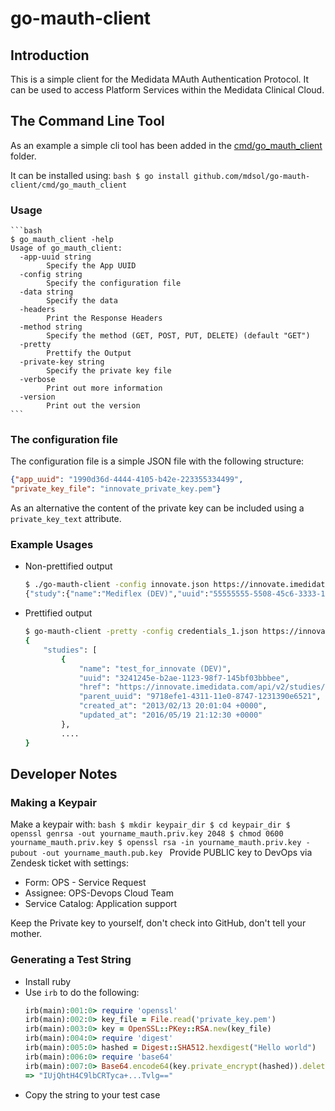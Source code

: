 # go-mauth-client

## Introduction
This is a simple client for the Medidata MAuth Authentication Protocol.  It can be used to access Platform Services within the Medidata Clinical Cloud.

## The Command Line Tool
As an example a simple cli tool has been added in the [cmd/go_mauth_client](cmd/go_mauth_client) folder.

It can be installed using:
    ```bash
    $ go install github.com/mdsol/go-mauth-client/cmd/go_mauth_client
    ``` 

### Usage
    ```bash
    $ go_mauth_client -help
    Usage of go_mauth_client:
      -app-uuid string
            Specify the App UUID
      -config string
            Specify the configuration file
      -data string
            Specify the data
      -headers
            Print the Response Headers
      -method string
            Specify the method (GET, POST, PUT, DELETE) (default "GET")
      -pretty
            Prettify the Output
      -private-key string
            Specify the private key file
      -verbose
            Print out more information
      -version
            Print out the version
    ```

### The configuration file
The configuration file is a simple JSON file with the following structure:
```JSON
{"app_uuid": "1990d36d-4444-4105-b42e-223355334499",
"private_key_file": "innovate_private_key.pem"}
```
As an alternative the content of the private key can be included using a `private_key_text` attribute.

### Example Usages
* Non-prettified output
    ```bash
    $ ./go-mauth-client -config innovate.json https://innovate.imedidata.com/api/v2/studies/55555555-5508-45c6-3333-1234512345.json
    {"study":{"name":"Mediflex (DEV)","uuid":"55555555-5508-45c6-3333-1234512345", ... ,"study_environment_type":"Development"}}
    ```
* Prettified output
    ```bash
    $ go-mauth-client -pretty -config credentials_1.json https://innovate.imedidata.com/api/v2/users/c123a678-79e5-11e1-7789-123138140309/studies
    {
        "studies": [
            {
                "name": "test_for_innovate (DEV)",
                "uuid": "3241245e-b2ae-1123-98f7-145bf03bbbee",
                "href": "https://innovate.imedidata.com/api/v2/studies/3241245e-b2ae-1123-98f7-145bf03bbbee",
                "parent_uuid": "9718efe1-4311-11e0-8747-1231390e6521",
                "created_at": "2013/02/13 20:01:04 +0000",
                "updated_at": "2016/05/19 21:12:30 +0000"
            },
            ....
    }
    ```


## Developer Notes

### Making a Keypair

Make a keypair with:
    ```bash
    $ mkdir keypair_dir
    $ cd keypair_dir
    $ openssl genrsa -out yourname_mauth.priv.key 2048
    $ chmod 0600 yourname_mauth.priv.key
    $ openssl rsa -in yourname_mauth.priv.key -pubout -out yourname_mauth.pub.key
    ```
Provide PUBLIC key to DevOps via Zendesk ticket with settings:

   * Form: OPS - Service Request
   * Assignee: OPS-Devops Cloud Team
   * Service Catalog: Application support

Keep the Private key to yourself, don't check into GitHub, don't tell your mother.

### Generating a Test String

* Install ruby
* Use `irb` to do the following:
    ```ruby
    irb(main):001:0> require 'openssl'
    irb(main):002:0> key_file = File.read('private_key.pem')
    irb(main):003:0> key = OpenSSL::PKey::RSA.new(key_file)
    irb(main):004:0> require 'digest'
    irb(main):005:0> hashed = Digest::SHA512.hexdigest("Hello world")
    irb(main):006:0> require 'base64'
    irb(main):007:0> Base64.encode64(key.private_encrypt(hashed)).delete("\n")
    => "IUjQhtH4C9lbCRTyca+...Tvlg=="
    ```
* Copy the string to your test case

